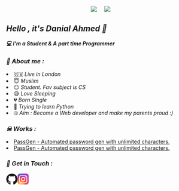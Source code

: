 <!-- Github README -->
<p align="center"><a href="https://github.com/Danny-05">
<img height="165" src="https://github-readme-stats.vercel.app/api?username=Danny-05&show_icons=true&include_all_commits=true&theme=react&cache_seconds=3200&hide_border=true" /></a>
&nbsp;&nbsp;&nbsp;
<a href="https://github.com/htr-tech"><img src="https://github-readme-stats.vercel.app/api/top-langs/?username=Danny-05&layout=compact&theme=react&hide_border=true" />
</a></p>

<h2><b><i>Hello , it's Danial Ahmed 👋</i></b></h2>
<b><i>💻 I'm a Student & A part time Programmer</i></b>

<h3><b><i>🤠 About me :</i></b></h3>
<li> 🇬🇧 <i>Live in London</i></li>
<li> 😇 <i>Muslim</i></li>
<li> 😐 <i>Student. Fav subject is CS</i></li>
<li> 😪 <i>Love Sleeping</i></li>
<li> 💔 <i>Born Single</i></li>
<li> 🐍 <i>Trying to learn Python</i></li>
<li> 🤐 <i>Aim : Become a Web developer and make my parents proud :)</i></li>

<h3><b><i>☠ Works :</i></b></h3>
<li> <a href="https://github.com/DANNY-05/password-generator">PassGen - Automated password gen with unlimited characters.</a>
<li> <a href="https://github.com/DANNY-05/password-generator">PassGen - Automated password gen with unlimited characters.</a>






<h3><b><i>📡 Get in Touch :</i></b></h3>
<a href="https://github.com/Danny-05"><img align="left" title="Github" alt="Github" width="30px" src="github.png" /></a>
<a href="https://www.instagram.com/unofficialdxnny"><img align="left" title="Instagram" alt="Instagram" width="30px" src="instagram.png" /></a>

